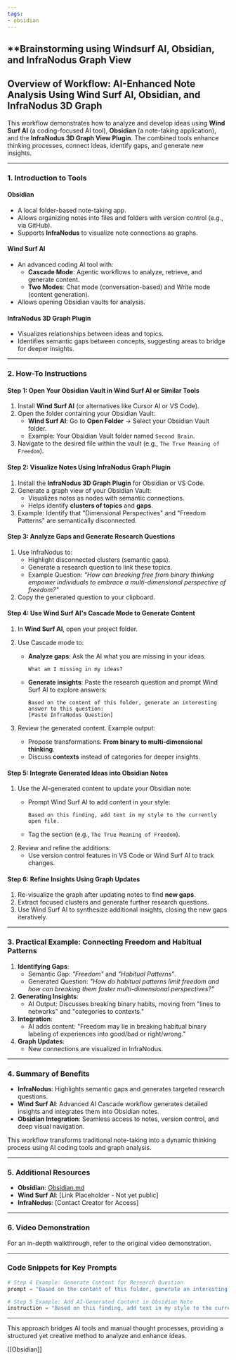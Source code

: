 ```yaml
---
tags:
- obsidian
---
```

## **Brainstorming using Windsurf AI, Obsidian, and InfraNodus Graph View

## Overview of Workflow: AI-Enhanced Note Analysis Using Wind Surf AI, Obsidian, and InfraNodus 3D Graph

This workflow demonstrates how to analyze and develop ideas using **Wind Surf AI** (a coding-focused AI tool), **Obsidian** (a note-taking application), and the **InfraNodus 3D Graph View Plugin**. The combined tools enhance thinking processes, connect ideas, identify gaps, and generate new insights.

---

### **1. Introduction to Tools**

#### **Obsidian**

- A local folder-based note-taking app.
- Allows organizing notes into files and folders with version control (e.g., via GitHub).
- Supports **InfraNodus** to visualize note connections as graphs.

#### **Wind Surf AI**

- An advanced coding AI tool with:
    - **Cascade Mode**: Agentic workflows to analyze, retrieve, and generate content.
    - **Two Modes**: Chat mode (conversation-based) and Write mode (content generation).
- Allows opening Obsidian vaults for analysis.

#### **InfraNodus 3D Graph Plugin**

- Visualizes relationships between ideas and topics.
- Identifies semantic gaps between concepts, suggesting areas to bridge for deeper insights.

---

### **2. How-To Instructions**

#### **Step 1: Open Your Obsidian Vault in Wind Surf AI or Similar Tools**

1. Install **Wind Surf AI** (or alternatives like Cursor AI or VS Code).
2. Open the folder containing your Obsidian Vault:
    - **Wind Surf AI**: Go to **Open Folder** → Select your Obsidian Vault folder.
    - Example: Your Obsidian Vault folder named `Second Brain`.
3. Navigate to the desired file within the vault (e.g., `The True Meaning of Freedom`).

#### **Step 2: Visualize Notes Using InfraNodus Graph Plugin**

1. Install the **InfraNodus 3D Graph Plugin** for Obsidian or VS Code.
2. Generate a graph view of your Obsidian Vault:
    - Visualizes notes as nodes with semantic connections.
    - Helps identify **clusters of topics** and **gaps**.
3. Example: Identify that "Dimensional Perspectives" and "Freedom Patterns" are semantically disconnected.

#### **Step 3: Analyze Gaps and Generate Research Questions**

1. Use InfraNodus to:
    - Highlight disconnected clusters (semantic gaps).
    - Generate a research question to link these topics.
    - Example Question: _"How can breaking free from binary thinking empower individuals to embrace a multi-dimensional perspective of freedom?"_
2. Copy the generated question to your clipboard.

#### **Step 4: Use Wind Surf AI's Cascade Mode to Generate Content**

1. In **Wind Surf AI**, open your project folder.
2. Use Cascade mode to:
    - **Analyze gaps**: Ask the AI what you are missing in your ideas.
        
        ```
        What am I missing in my ideas?
        ```
        
    - **Generate insights**: Paste the research question and prompt Wind Surf AI to explore answers:
        
        ```
        Based on the content of this folder, generate an interesting answer to this question:
        [Paste InfraNodus Question]
        ```
        
3. Review the generated content. Example output:
    - Propose transformations: **From binary to multi-dimensional thinking**.
    - Discuss **contexts** instead of categories for deeper insights.

#### **Step 5: Integrate Generated Ideas into Obsidian Notes**

1. Use the AI-generated content to update your Obsidian note:
    - Prompt Wind Surf AI to add content in your style:
        
        ```
        Based on this finding, add text in my style to the currently open file.
        ```
        
    - Tag the section (e.g., `The True Meaning of Freedom`).
2. Review and refine the additions:
    - Use version control features in VS Code or Wind Surf AI to track changes.

#### **Step 6: Refine Insights Using Graph Updates**

1. Re-visualize the graph after updating notes to find **new gaps**.
2. Extract focused clusters and generate further research questions.
3. Use Wind Surf AI to synthesize additional insights, closing the new gaps iteratively.

---

### **3. Practical Example: Connecting Freedom and Habitual Patterns**

1. **Identifying Gaps**:
    - Semantic Gap: _"Freedom"_ and _"Habitual Patterns"_.
    - Generated Question: _"How do habitual patterns limit freedom and how can breaking them foster multi-dimensional perspectives?"_
2. **Generating Insights**:
    - AI Output: Discusses breaking binary habits, moving from "lines to networks" and "categories to contexts."
3. **Integration**:
    - AI adds content: "Freedom may lie in breaking habitual binary labeling of experiences into good/bad or right/wrong."
4. **Graph Updates**:
    - New connections are visualized in InfraNodus.

---

### **4. Summary of Benefits**

- **InfraNodus**: Highlights semantic gaps and generates targeted research questions.
- **Wind Surf AI**: Advanced AI Cascade workflow generates detailed insights and integrates them into Obsidian notes.
- **Obsidian Integration**: Seamless access to notes, version control, and deep visual navigation.

This workflow transforms traditional note-taking into a dynamic thinking process using AI coding tools and graph analysis.

---

### **5. Additional Resources**

- **Obsidian**: [Obsidian.md](https://obsidian.md/)
- **Wind Surf AI**: [Link Placeholder - Not yet public]
- **InfraNodus**: [Contact Creator for Access]

---

### **6. Video Demonstration**

For an in-depth walkthrough, refer to the original video demonstration.

---

### **Code Snippets for Key Prompts**

```python
# Step 4 Example: Generate Content for Research Question
prompt = "Based on the content of this folder, generate an interesting answer to this question: \nHow can breaking free from binary thinking empower individuals to embrace a multi-dimensional perspective of freedom?"
```

```python
# Step 5 Example: Add AI-Generated Content in Obsidian Note
instruction = "Based on this finding, add text in my style to the currently open file."
```

---

This approach bridges AI tools and manual thought processes, providing a structured yet creative method to analyze and enhance ideas.

[[Obsidian]]
